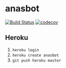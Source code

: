 # anasbot
[![Build Status](https://travis-ci.org/cglotr/anasbot.svg?branch=master)](https://travis-ci.org/cglotr/anasbot)
[![codecov](https://codecov.io/gh/cglotr/anasbot/branch/master/graph/badge.svg?token=38CCR2C7IW)](undefined)

## Heroku

1. `heroku login`
2. `heroku create anasbot`
3. `git push heroku master`
